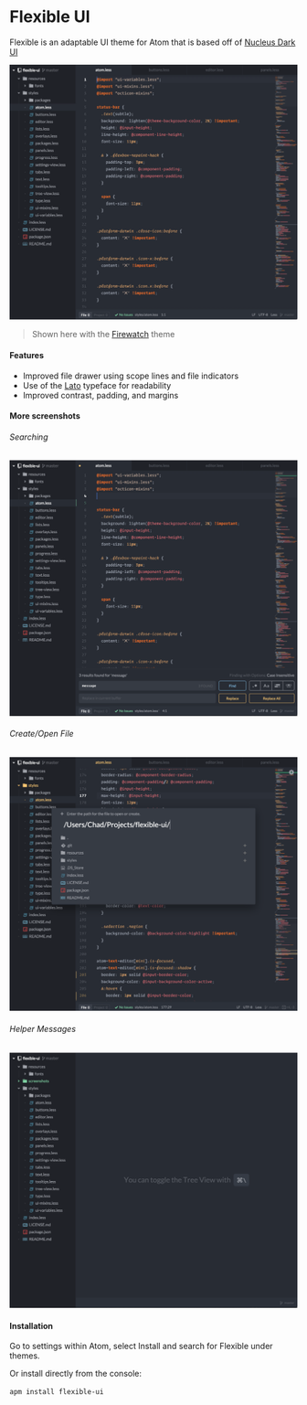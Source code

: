 # Flexible UI

Flexible is an adaptable UI theme for Atom that is based off of [Nucleus Dark UI](https://github.com/ignism/nucleus-dark-ui)

![Editing](screenshots/editing.png)
> Shown here with the [Firewatch](https://atom.io/themes/firewatch-syntax) theme

#### Features
- Improved file drawer using scope lines and file indicators
- Use of the [Lato](https://www.google.com/fonts/specimen/Lato) typeface for readability
- Improved contrast, padding, and margins

#### More screenshots
###### Searching
![Search](screenshots/searching.png) 
###### Create/Open File
![Modal](screenshots/modal.png) 
###### Helper Messages
![Messages](screenshots/helper-messages.png)

#### Installation
Go to settings within Atom, select Install and search for Flexible under themes.

Or install directly from the console:

`apm install flexible-ui`
